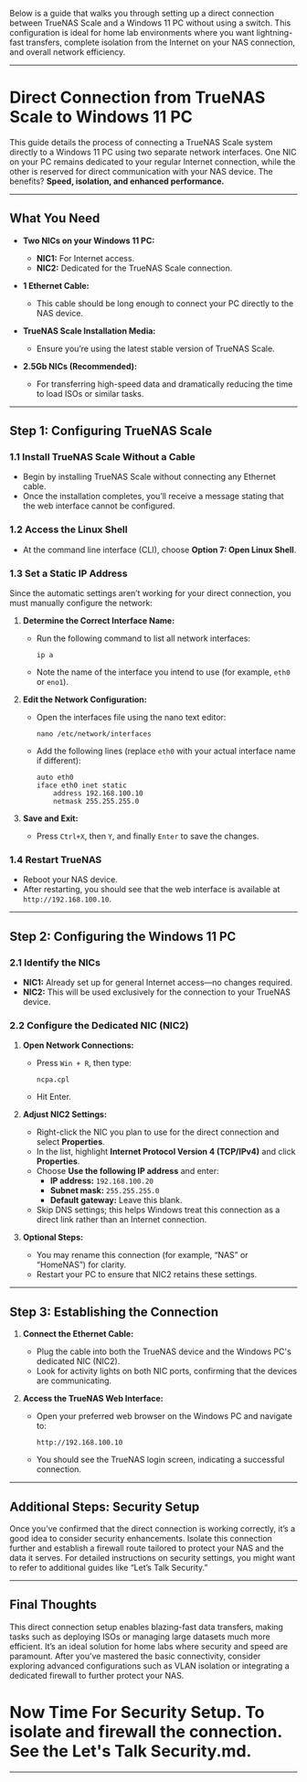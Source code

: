 Below is a guide that walks you through setting up a direct connection between TrueNAS Scale and a Windows 11 PC without using a switch. This configuration is ideal for home lab environments where you want lightning-fast transfers, complete isolation from the Internet on your NAS connection, and overall network efficiency.

---

# Direct Connection from TrueNAS Scale to Windows 11 PC

This guide details the process of connecting a TrueNAS Scale system directly to a Windows 11 PC using two separate network interfaces. One NIC on your PC remains dedicated to your regular Internet connection, while the other is reserved for direct communication with your NAS device. The benefits? **Speed, isolation, and enhanced performance.**

---

## What You Need

- **Two NICs on your Windows 11 PC:**  
  - **NIC1:** For Internet access.  
  - **NIC2:** Dedicated for the TrueNAS Scale connection.

- **1 Ethernet Cable:**  
  - This cable should be long enough to connect your PC directly to the NAS device.

- **TrueNAS Scale Installation Media:**  
  - Ensure you’re using the latest stable version of TrueNAS Scale.

- **2.5Gb NICs (Recommended):**  
  - For transferring high-speed data and dramatically reducing the time to load ISOs or similar tasks.

---

## Step 1: Configuring TrueNAS Scale

### 1.1 Install TrueNAS Scale Without a Cable  
- Begin by installing TrueNAS Scale without connecting any Ethernet cable.  
- Once the installation completes, you’ll receive a message stating that the web interface cannot be configured.

### 1.2 Access the Linux Shell  
- At the command line interface (CLI), choose **Option 7: Open Linux Shell**.

### 1.3 Set a Static IP Address  
Since the automatic settings aren’t working for your direct connection, you must manually configure the network:
  
1. **Determine the Correct Interface Name:**  
   - Run the following command to list all network interfaces:
     ```
     ip a
     ```
   - Note the name of the interface you intend to use (for example, `eth0` or `eno1`).

2. **Edit the Network Configuration:**  
   - Open the interfaces file using the nano text editor:
     ```
     nano /etc/network/interfaces
     ```
   - Add the following lines (replace `eth0` with your actual interface name if different):
     ```
     auto eth0
     iface eth0 inet static
         address 192.168.100.10
         netmask 255.255.255.0
     ```
3. **Save and Exit:**  
   - Press `Ctrl+X`, then `Y`, and finally `Enter` to save the changes.

### 1.4 Restart TrueNAS  
- Reboot your NAS device.  
- After restarting, you should see that the web interface is available at `http://192.168.100.10`.

---

## Step 2: Configuring the Windows 11 PC

### 2.1 Identify the NICs  
- **NIC1:** Already set up for general Internet access—no changes required.  
- **NIC2:** This will be used exclusively for the connection to your TrueNAS device.

### 2.2 Configure the Dedicated NIC (NIC2)  
1. **Open Network Connections:**  
   - Press `Win + R`, then type:
     ```
     ncpa.cpl
     ```
   - Hit Enter.

2. **Adjust NIC2 Settings:**  
   - Right-click the NIC you plan to use for the direct connection and select **Properties**.
   - In the list, highlight **Internet Protocol Version 4 (TCP/IPv4)** and click **Properties**.
   - Choose **Use the following IP address** and enter:
     - **IP address:** `192.168.100.20`
     - **Subnet mask:** `255.255.255.0`
     - **Default gateway:** Leave this blank.
   - Skip DNS settings; this helps Windows treat this connection as a direct link rather than an Internet connection.

3. **Optional Steps:**  
   - You may rename this connection (for example, “NAS” or “HomeNAS”) for clarity.
   - Restart your PC to ensure that NIC2 retains these settings.

---

## Step 3: Establishing the Connection

1. **Connect the Ethernet Cable:**  
   - Plug the cable into both the TrueNAS device and the Windows PC's dedicated NIC (NIC2).  
   - Look for activity lights on both NIC ports, confirming that the devices are communicating.

2. **Access the TrueNAS Web Interface:**  
   - Open your preferred web browser on the Windows PC and navigate to:
     ```
     http://192.168.100.10
     ```
   - You should see the TrueNAS login screen, indicating a successful connection.

---

## Additional Steps: Security Setup

Once you’ve confirmed that the direct connection is working correctly, it’s a good idea to consider security enhancements. Isolate this connection further and establish a firewall route tailored to protect your NAS and the data it serves. For detailed instructions on security settings, you might want to refer to additional guides like “Let’s Talk Security.”

---

## Final Thoughts

This direct connection setup enables blazing-fast data transfers, making tasks such as deploying ISOs or managing large datasets much more efficient. It’s an ideal solution for home labs where security and speed are paramount. After you’ve mastered the basic connectivity, consider exploring advanced configurations such as VLAN isolation or integrating a dedicated firewall to further protect your NAS.

# Now Time For Security Setup. To isolate and firewall the connection. See the Let's Talk Security.md.
---







